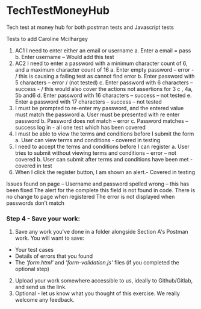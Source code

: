 # TechTestMoneyHub
Tech test at money hub for both postman tests and Javascript tests 

Tests to add Caroline Mcilhargey 

1.	AC1 I need to enter either an email or username 
a.	Enter a email =  pass 
b.	Enter username – Would add this test 
2.	AC2 I need to enter a password with a minimum character count of 6, and a maximum character count of 16
a.	Enter empty password – error -  / this is causing a failing test as cannot find error 
b.	Enter password with 5 characters – error /  (not tested) 
c.	Enter password with 6 characters – success  - / this would also cover the actions not assertions for 3 c , 4a, 5b and6 
d.	Enter password with 16 characters – success – not tested 
e.	Enter a password with 17 characters – success – not tested
3.	I must be prompted to re-enter my password, and the entered value must match the password
a.	User must be presented with re enter password 
b.	Password does not match – error 
c.	Password matches – success log in  - all one test which has been covered 
4.	I must be able to view the terms and conditions before I submit the form
a.	User can view terms and conditions  - covered in testing 
5.	I need to accept the terms and conditions before I can register
a.	User tries to submit without viewing terms and conditions – error – not covered 
b.	User can submit after terms and conditions have been met  - covered in test 
6.	When I click the register button, I am shown an alert.- Covered in testing 

Issues found on page –
 Username and password spelled wrong – this has been fixed 
The alert for the complete this field is not found in code. 
There is no change to page when registered
The error is not displayed when passwords don’t match 





### Step 4 - Save your work:
1. Save any work you've done in a folder alongside Section A's Postman work. You will want to save: 
  - Your test cases 
  - Details of errors that you found
  - The _'form.html'_ and _'form-validation.js'_ files (if you completed the optional step)
2. Upload your work somewhere accessible to us, ideally to Github/Gitlab, and send us the link. 
3. Optional - let us know what you thought of this exercise. We really welcome any feedback.